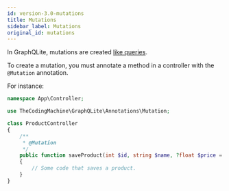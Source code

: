```yaml
---
id: version-3.0-mutations
title: Mutations
sidebar_label: Mutations
original_id: mutations
---
```


In GraphQLite, mutations are created [like queries](queries.md).

To create a mutation, you must annotate a method in a controller with the `@Mutation` annotation.

For instance:

```php
namespace App\Controller;

use TheCodingMachine\GraphQLite\Annotations\Mutation;

class ProductController
{
    /**
     * @Mutation
     */
    public function saveProduct(int $id, string $name, ?float $price = null): Product
    {
        // Some code that saves a product.
    }
}
```
